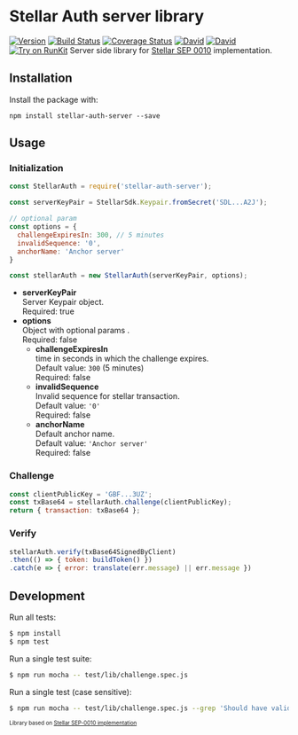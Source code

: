 # Stellar Auth server library
[![Version](https://img.shields.io/npm/v/stellar-auth-server.svg)](https://www.npmjs.org/package/stellar-auth-server)
[![Build Status](https://api.travis-ci.org/dolcalmi/stellar-auth-server.svg?branch=master)](https://travis-ci.org/dolcalmi/stellar-auth-server)
[![Coverage Status](https://coveralls.io/repos/github/dolcalmi/stellar-auth-server/badge.svg?branch=master)](https://coveralls.io/github/dolcalmi/stellar-auth-server?branch=master)
[![David](https://img.shields.io/david/dolcalmi/stellar-auth-server.svg)](https://david-dm.org/dolcalmi/stellar-auth-server)
[![David](https://img.shields.io/david/dev/dolcalmi/stellar-auth-server.svg)](https://david-dm.org/dolcalmi/stellar-auth-server?type=dev)
[![Try on RunKit](https://badge.runkitcdn.com/stellar-auth-server.svg)](https://runkit.com/npm/stellar-auth-server)
Server side library for [Stellar SEP 0010](https://github.com/stellar/stellar-protocol/blob/master/ecosystem/sep-0010.md) implementation.

## Installation

Install the package with:

    npm install stellar-auth-server --save

## Usage

### Initialization

``` js
const StellarAuth = require('stellar-auth-server');

const serverKeyPair = StellarSdk.Keypair.fromSecret('SDL...A2J');

// optional param
const options = {
  challengeExpiresIn: 300, // 5 minutes
  invalidSequence: '0',
  anchorName: 'Anchor server'
}

const stellarAuth = new StellarAuth(serverKeyPair, options);
```

- **serverKeyPair**\
Server Keypair object.\
Required: true
- **options**\
Object with optional params .\
Required: false
  - **challengeExpiresIn**\
  time in seconds in which the challenge expires.\
  Default value: `300` (5 minutes)\
  Required: false
  - **invalidSequence**\
  Invalid sequence for stellar transaction.\
  Default value: `'0'`\
  Required: false
  - **anchorName**\
  Default anchor name.\
  Default value: `'Anchor server'`\
  Required: false

### Challenge

``` js
const clientPublicKey = 'GBF...3UZ';
const txBase64 = stellarAuth.challenge(clientPublicKey);
return { transaction: txBase64 };
```

### Verify

``` js
stellarAuth.verify(txBase64SignedByClient)
.then(() => { token: buildToken() })
.catch(e => { error: translate(err.message) || err.message })
```

## Development

Run all tests:

```bash
$ npm install
$ npm test
```

Run a single test suite:

```bash
$ npm run mocha -- test/lib/challenge.spec.js
```

Run a single test (case sensitive):

```bash
$ npm run mocha -- test/lib/challenge.spec.js --grep 'Should have valid timebounds'
```
<sub><sup>Library based on [Stellar SEP-0010 implementation](https://github.com/gzigzigzeo/stellar-sep-0010-implementation)</sup></sub>
